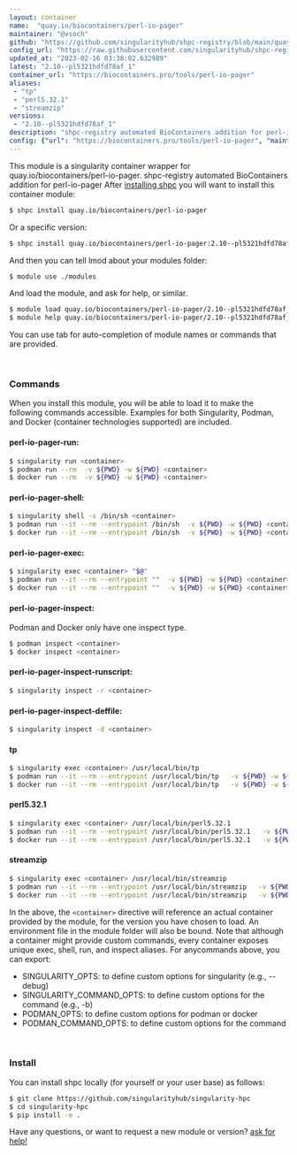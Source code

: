 ```yaml
---
layout: container
name:  "quay.io/biocontainers/perl-io-pager"
maintainer: "@vsoch"
github: "https://github.com/singularityhub/shpc-registry/blob/main/quay.io/biocontainers/perl-io-pager/container.yaml"
config_url: "https://raw.githubusercontent.com/singularityhub/shpc-registry/main/quay.io/biocontainers/perl-io-pager/container.yaml"
updated_at: "2023-02-16 03:38:02.632989"
latest: "2.10--pl5321hdfd78af_1"
container_url: "https://biocontainers.pro/tools/perl-io-pager"
aliases:
 - "tp"
 - "perl5.32.1"
 - "streamzip"
versions:
 - "2.10--pl5321hdfd78af_1"
description: "shpc-registry automated BioContainers addition for perl-io-pager"
config: {"url": "https://biocontainers.pro/tools/perl-io-pager", "maintainer": "@vsoch", "description": "shpc-registry automated BioContainers addition for perl-io-pager", "latest": {"2.10--pl5321hdfd78af_1": "sha256:5caf20d0edc1d527864f8a1892919af7ecb87c2e71957c40c7eea6aaeb932d1a"}, "tags": {"2.10--pl5321hdfd78af_1": "sha256:5caf20d0edc1d527864f8a1892919af7ecb87c2e71957c40c7eea6aaeb932d1a"}, "docker": "quay.io/biocontainers/perl-io-pager", "aliases": {"tp": "/usr/local/bin/tp", "perl5.32.1": "/usr/local/bin/perl5.32.1", "streamzip": "/usr/local/bin/streamzip"}}
---
```


This module is a singularity container wrapper for quay.io/biocontainers/perl-io-pager.
shpc-registry automated BioContainers addition for perl-io-pager
After [installing shpc](#install) you will want to install this container module:


```bash
$ shpc install quay.io/biocontainers/perl-io-pager
```

Or a specific version:

```bash
$ shpc install quay.io/biocontainers/perl-io-pager:2.10--pl5321hdfd78af_1
```

And then you can tell lmod about your modules folder:

```bash
$ module use ./modules
```

And load the module, and ask for help, or similar.

```bash
$ module load quay.io/biocontainers/perl-io-pager/2.10--pl5321hdfd78af_1
$ module help quay.io/biocontainers/perl-io-pager/2.10--pl5321hdfd78af_1
```

You can use tab for auto-completion of module names or commands that are provided.

<br>

### Commands

When you install this module, you will be able to load it to make the following commands accessible.
Examples for both Singularity, Podman, and Docker (container technologies supported) are included.

#### perl-io-pager-run:

```bash
$ singularity run <container>
$ podman run --rm  -v ${PWD} -w ${PWD} <container>
$ docker run --rm  -v ${PWD} -w ${PWD} <container>
```

#### perl-io-pager-shell:

```bash
$ singularity shell -s /bin/sh <container>
$ podman run --it --rm --entrypoint /bin/sh  -v ${PWD} -w ${PWD} <container>
$ docker run --it --rm --entrypoint /bin/sh  -v ${PWD} -w ${PWD} <container>
```

#### perl-io-pager-exec:

```bash
$ singularity exec <container> "$@"
$ podman run --it --rm --entrypoint ""  -v ${PWD} -w ${PWD} <container> "$@"
$ docker run --it --rm --entrypoint ""  -v ${PWD} -w ${PWD} <container> "$@"
```

#### perl-io-pager-inspect:

Podman and Docker only have one inspect type.

```bash
$ podman inspect <container>
$ docker inspect <container>
```

#### perl-io-pager-inspect-runscript:

```bash
$ singularity inspect -r <container>
```

#### perl-io-pager-inspect-deffile:

```bash
$ singularity inspect -d <container>
```


#### tp

```bash
$ singularity exec <container> /usr/local/bin/tp
$ podman run --it --rm --entrypoint /usr/local/bin/tp   -v ${PWD} -w ${PWD} <container> -c " $@"
$ docker run --it --rm --entrypoint /usr/local/bin/tp   -v ${PWD} -w ${PWD} <container> -c " $@"
```


#### perl5.32.1

```bash
$ singularity exec <container> /usr/local/bin/perl5.32.1
$ podman run --it --rm --entrypoint /usr/local/bin/perl5.32.1   -v ${PWD} -w ${PWD} <container> -c " $@"
$ docker run --it --rm --entrypoint /usr/local/bin/perl5.32.1   -v ${PWD} -w ${PWD} <container> -c " $@"
```


#### streamzip

```bash
$ singularity exec <container> /usr/local/bin/streamzip
$ podman run --it --rm --entrypoint /usr/local/bin/streamzip   -v ${PWD} -w ${PWD} <container> -c " $@"
$ docker run --it --rm --entrypoint /usr/local/bin/streamzip   -v ${PWD} -w ${PWD} <container> -c " $@"
```



In the above, the `<container>` directive will reference an actual container provided
by the module, for the version you have chosen to load. An environment file in the
module folder will also be bound. Note that although a container
might provide custom commands, every container exposes unique exec, shell, run, and
inspect aliases. For anycommands above, you can export:

 - SINGULARITY_OPTS: to define custom options for singularity (e.g., --debug)
 - SINGULARITY_COMMAND_OPTS: to define custom options for the command (e.g., -b)
 - PODMAN_OPTS: to define custom options for podman or docker
 - PODMAN_COMMAND_OPTS: to define custom options for the command

<br>

### Install

You can install shpc locally (for yourself or your user base) as follows:

```bash
$ git clone https://github.com/singularityhub/singularity-hpc
$ cd singularity-hpc
$ pip install -e .
```

Have any questions, or want to request a new module or version? [ask for help!](https://github.com/singularityhub/singularity-hpc/issues)